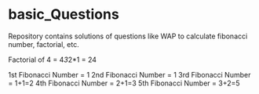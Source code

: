 # basic_Questions

Repository contains solutions of questions like WAP to calculate fibonacci number, factorial, etc.

Factorial of 4 = 4*3*2*1 = 24

1st Fibonacci Number = 1
2nd Fibonacci Number = 1
3rd Fibonacci Number = 1+1=2
4th Fibonacci Number = 2+1=3
5th Fibonacci Number = 3+2=5

